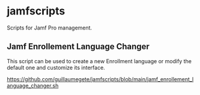 # jamfscripts
Scripts for Jamf Pro management.

## Jamf Enrollement Language Changer 
This script can be used to create a new Enrollment language or modify the default one and customize its interface.

https://github.com/guillaumegete/jamfscripts/blob/main/jamf_enrollement_language_changer.sh

